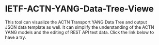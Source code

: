 # IETF-ACTN-YANG-Data-Tree-Viewe
This tool can visualize the ACTN Transport YANG Data Tree and output JSON data template as well.
It can simplify the understanding of the ACTN YANG models and the editing of REST API test data.
Click the link below to have a try.
